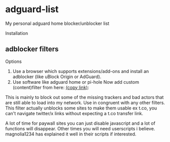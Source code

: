 # adguard-list

My personal adguard home blocker/unblocker list

Installation
## adblocker filters

Options
1. Use a browser which supports extensions/add-ons and install an adblocker (like uBlock Origin or AdGuard).
2. Use software like adguard home or pi-hole
Now add custom (content)filter from here: [(copy link)](https://gitea.rcs1.xyz/sickprodigy/adguard-list/raw/branch/main/assets/Filter-1.txt):

This is mainly to block out some of the missing trackers and bad actors that are still able to load into my network.
Use in congruent with any other filters. This filter actually unblocks some sites to make them usable ex t.co, you can't navigate twitter/x links without expecting a t.co transfer link. 

A lot of time for paywall sites you can just disable javascript and a lot of functions will disappear.
Other times you will need userscripts i believe. magnolia1234 has explained it well in their scripts if interested. 